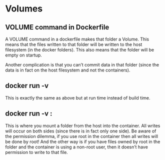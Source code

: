 # Volumes

## VOLUME command in Dockerfile
A VOLUME command in a dockerfile makes that folder a Volume. This means that the files written to that folder will be written to the host filesystem (in the docker folders). This also means that the folder will be empty on startup.

Another complication is that you can’t commit data in that folder (since the data is in fact on the host filesystem and not the containers).

## docker run -v <folder>
This is exactly the same as above but at run time instead of build time.

## docker run -v <host-folder>:<folder>
This is where you mount a folder from the host into the container. All writes will occur on both sides (since there is in fact only one side). 
Be aware of the permission dilemma, if you use root in the container then all writes will be done by root! And the other way is if you have files owned by root in the folder and the container is using a non-root user, then it doesn’t have permission to write to that file.

